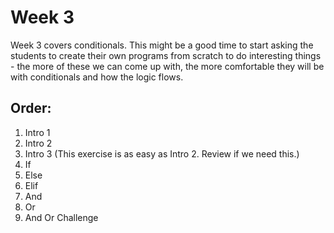 # Week 3

Week 3 covers conditionals. This might be a good time to start asking the students to create their own programs from scratch to do interesting things - the more of these we can come up with, the more comfortable they will be with conditionals and how the logic flows.

## Order:

1. Intro 1
2. Intro 2
3. Intro 3 (This exercise is as easy as Intro 2. Review if we need this.)
4. If
5. Else
6. Elif
7. And
8. Or
9. And Or Challenge
